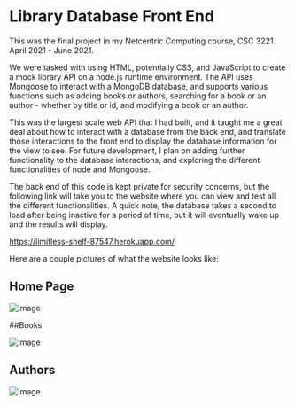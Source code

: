 # Library Database Front End
This was the final project in my Netcentric Computing course, CSC 3221. April 2021 - June 2021.

We were tasked with using HTML, potentially CSS, and JavaScript to create a mock library API on a node.js runtime environment. The API uses Mongoose to interact with a MongoDB database, and supports various functions such as adding books or authors, searching for a book or an author - whether by title or id, and modifying a book or an author.

This was the largest scale web API that I had built, and it taught me a great deal about how to interact with a database from the back end, and translate those interactions to the front end to display the database information for the view to see. For future development, I plan on adding further functionality to the database interactions, and exploring the different functionalities of node and Mongoose.

The back end of this code is kept private for security concerns, but the following link will take you to the website where you can view and test all the different functionalities. A quick note, the database takes a second to load after being inactive for a period of time, but it will eventually wake up and the results will display.

https://limitless-shelf-87547.herokuapp.com/

Here are a couple pictures of what the website looks like:

## Home Page

![image](https://user-images.githubusercontent.com/59589283/141358154-0b0fb59c-e0be-4bb1-87d4-2392db2ef3fb.png)

##Books

![image](https://user-images.githubusercontent.com/59589283/141358313-f4656be5-7c8e-48cf-a85a-4854fa141420.png)

## Authors

![image](https://user-images.githubusercontent.com/59589283/141358376-f478b21f-0fd1-4ad2-b63c-3eb2435ce2d7.png)
